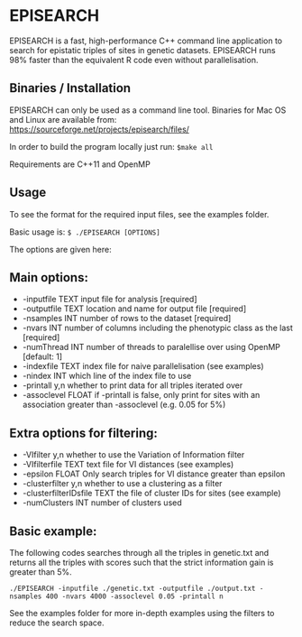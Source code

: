# EPISEARCH

EPISEARCH is a fast, high-performance C++ command line application to search for epistatic triples of sites in genetic datasets. EPISEARCH runs 98% faster than the equivalent R code even without parallelisation.

## Binaries / Installation

EPISEARCH can only be used as a command line tool. Binaries for Mac OS and Linux are available from: https://sourceforge.net/projects/episearch/files/

In order to build the program locally just run: `$make all`

Requirements are C++11 and OpenMP

## Usage

To see the format for the required input files, see the examples folder.

Basic usage is: `$ ./EPISEARCH [OPTIONS]`

The options are given here:

## Main options: 

* -inputfile TEXT input file for analysis [required]
* -outputfile TEXT location and name for output file [required]
* -nsamples INT number of rows to the dataset [required]
* -nvars INT number of columns including the phenotypic class as the last [required]
* -numThread INT number of threads to paralellise over using OpenMP [default: 1]
* -indexfile TEXT index file for naive parallelisation (see examples)
* -nindex INT which line of the index file to use
* -printall y,n whether to print data for all triples iterated over 
* -assoclevel FLOAT if -printall is false, only print for sites with an association greater than -assoclevel (e.g. 0.05 for 5%)

## Extra options for filtering:

* -VIfilter y,n whether to use the Variation of Information filter
* -VIfilterfile TEXT text file for VI distances (see examples)
* -epsilon FLOAT Only search triples for VI distance greater than epsilon
* -clusterfilter y,n whether to use a clustering as a filter
* -clusterfilterIDsfile TEXT the file of cluster IDs for sites (see example)
* -numClusters INT number of clusters used

## Basic example:
The following codes searches through all the triples in genetic.txt and returns all the triples with scores such that the strict information gain is greater than 5%.
```
./EPISEARCH -inputfile ./genetic.txt -outputfile ./output.txt -nsamples 400 -nvars 4000 -assoclevel 0.05 -printall n
```
See the examples folder for more in-depth examples using the filters to reduce the search space.
